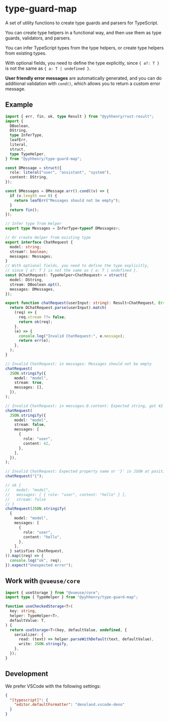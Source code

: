 # type-guard-map

A set of utility functions to create type guards and parsers for TypeScript.

You can create type helpers in a functional way, and then use them as type guards, validators, and parsers.

You can infer TypeScript types from the type helpers, or create type helpers from existing types.

With optional fields, you need to define the type explicitly, since `{ a?: T }` is not the same as `{ a: T | undefined }`.

**User friendly error messages** are automatically generated, and you can do additional validation with `cond()`, which allows you to return a custom error message.

## Example

```ts
import { err, fin, ok, type Result } from "@yyhhenry/rust-result";
import {
  DBoolean,
  DString,
  type InferType,
  leafErr,
  literal,
  struct,
  type TypeHelper,
} from "@yyhhenry/type-guard-map";

const DMessage = struct({
  role: literal("user", "assistant", "system"),
  content: DString,
});

const DMessages = DMessage.arr().cond((v) => {
  if (v.length === 0) {
    return leafErr("Messages should not be empty");
  }
  return fin();
});

// Infer type from Helper
export type Messages = InferType<typeof DMessages>;

// Or create Helper from existing type
export interface ChatRequest {
  model: string;
  stream?: boolean;
  messages: Messages;
}
// With optional fields, you need to define the type explicitly,
// since { a?: T } is not the same as { a: T | undefined }.
const DChatRequest: TypeHelper<ChatRequest> = struct({
  model: DString,
  stream: DBoolean.opt(),
  messages: DMessages,
});

export function chatRequest(userInput: string): Result<ChatRequest, Error> {
  return DChatRequest.parse(userInput).match(
    (req) => {
      req.stream ??= false;
      return ok(req);
    },
    (e) => {
      console.log("Invalid ChatRequest:", e.message);
      return err(e);
    },
  );
}

// Invalid ChatRequest: in messages: Messages should not be empty
chatRequest(
  JSON.stringify({
    model: "model",
    stream: true,
    messages: [],
  }),
);

// Invalid ChatRequest: in messages.0.content: Expected string, got 42
chatRequest(
  JSON.stringify({
    model: "model",
    stream: false,
    messages: [
      {
        role: "user",
        content: 42,
      },
    ],
  }),
);

// Invalid ChatRequest: Expected property name or '}' in JSON at position 1 (line 1 column 2)
chatRequest("{");

// ok {
//   model: "model",
//   messages: [ { role: "user", content: "hello" } ],
//   stream: false
// }
chatRequest(JSON.stringify(
  {
    model: "model",
    messages: [
      {
        role: "user",
        content: "hello",
      },
    ],
  } satisfies ChatRequest,
)).map((req) => {
  console.log("ok", req);
}).expect("Unexpected error");
```

## Work with `@vueuse/core`

```ts
import { useStorage } from "@vueuse/core";
import type { TypeHelper } from "@yyhhenry/type-guard-map";

function useCheckedStorage<T>(
  key: string,
  helper: TypeHelper<T>,
  defaultValue: T,
) {
  return useStorage<T>(key, defaultValue, undefined, {
    serializer: {
      read: (text) => helper.parseWithDefault(text, defaultValue),
      write: JSON.stringify,
    },
  });
}
```

## Development

We prefer VSCode with the following settings:

```json
{
  "[typescript]": {
    "editor.defaultFormatter": "denoland.vscode-deno"
  }
}
```

